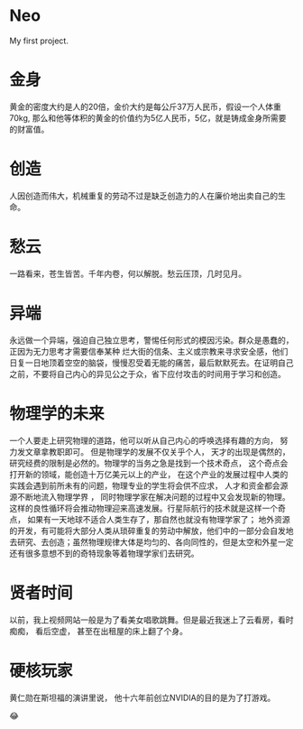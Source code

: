 # Neo
My first project.

# 金身

黄金的密度大约是人的20倍，金价大约是每公斤37万人民币，假设一个人体重70kg,
那么和他等体积的黄金的价值约为5亿人民币，5亿，就是铸成金身所需要的财富值。

# 创造

人因创造而伟大，机械重复的劳动不过是缺乏创造力的人在廉价地出卖自己的生命。

# 愁云

一路看来，苍生皆苦。千年内卷，何以解脱。愁云压顶，几时见月。

# 异端

永远做一个异端，强迫自己独立思考，警惕任何形式的模因污染。群众是愚蠢的，正因为无力思考才需要信奉某种  烂大街的信条、主义或宗教来寻求安全感，他们日复一日地顶着空空的脑袋，慢慢忍受着无能的痛苦，最后默默死去。在证明自己之前，不要将自己内心的异见公之于众，省下应付攻击的时间用于学习和创造。                        

# 物理学的未来

一个人要走上研究物理的道路，他可以听从自己内心的呼唤选择有趣的方向， 努力发文章拿教职即可。
但是物理学的发展不仅关乎个人， 天才的出现是偶然的， 研究经费的限制是必然的。物理学的当务之急是找到一个技术奇点， 这个奇点会打开新的领域，能创造十万亿美元以上的产业， 在这个产业的发展过程中人类的实践会遇到前所未有的问题，物理专业的学生将会供不应求， 
人才和资金都会源源不断地流入物理学界
， 同时物理学家在解决问题的过程中又会发现新的物理。这样的良性循环将会推动物理迎来高速发展。行星际航行的技术就是这样一个奇点，
如果有一天地球不适合人类生存了，那自然也就没有物理学家了； 地外资源的开发，有可能将大部分人类从琐碎重复的劳动中解放，他们中的一部分会自发地去研究、去创造；虽然物理规律大体是均匀的、各向同性的，但是太空和外星一定还有很多意想不到的奇特现象等着物理学家们去研究。

# 贤者时间

以前，我上视频网站一般是为了看美女唱歌跳舞。但是最近我迷上了云看房，看时痴痴， 看后空虚， 甚至在出租屋的床上翻了个身。

# 硬核玩家

黄仁勋在斯坦福的演讲里说， 他十六年前创立NVIDIA的目的是为了打游戏。

:joy:
